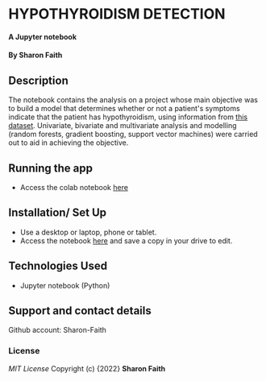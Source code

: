 # HYPOTHYROIDISM DETECTION
#### A Jupyter notebook
#### By **Sharon Faith**
## Description
The notebook contains the analysis on a project whose main objective was to build a model that determines whether or not a patient's symptoms indicate that the patient has hypothyroidism, using information from [this dataset](http://bit.ly/hypothyroid_data). Univariate, bivariate and multivariate analysis and modelling (random forests, gradient boosting, support vector machines) were carried out to aid in achieving the objective.

## Running the app
*  Access the colab notebook [here](https://colab.research.google.com/drive/1zQYYd4gA7pFwT68B8RS-jPoM-PptEZ6b?usp=sharing)


## Installation/ Set Up
* Use a desktop or laptop, phone or tablet.
* Access the notebook [here](https://colab.research.google.com/drive/1zQYYd4gA7pFwT68B8RS-jPoM-PptEZ6b?usp=sharing) and save a copy in your drive to edit.


## Technologies Used
* Jupyter notebook (Python)


## Support and contact details
Github account: Sharon-Faith

### License
*MIT License*
Copyright (c) {2022} **Sharon Faith**
